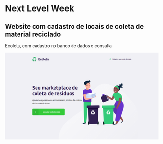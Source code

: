 # Next Level Week
## Website com cadastro de locais de coleta de material reciclado 
Ecoleta, com cadastro no banco de dados e consulta

![](https://github.com/Gabrirodri/NextLevelWeek/blob/master/screenshot-ecoleta.png)
